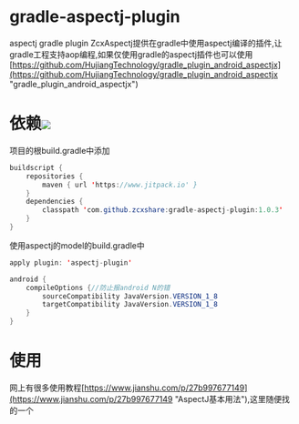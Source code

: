 # gradle-aspectj-plugin
aspectj gradle plugin
ZcxAspectj提供在gradle中使用aspectj编译的插件,让gradle工程支持aop编程,如果仅使用gradle的aspectj插件也可以使用[https://github.com/HujiangTechnology/gradle_plugin_android_aspectjx](https://github.com/HujiangTechnology/gradle_plugin_android_aspectjx "gradle_plugin_android_aspectjx")
# 依赖[![](https://jitpack.io/v/zcxshare/gradle-aspectj-plugin.svg)](https://jitpack.io/#zcxshare/gradle-aspectj-plugin)
项目的根build.gradle中添加
~~~java
buildscript {
    repositories {
        maven { url 'https://www.jitpack.io' }
    }
    dependencies {
        classpath 'com.github.zcxshare:gradle-aspectj-plugin:1.0.3'
    }
}
~~~
使用aspectj的model的build.gradle中
~~~java
apply plugin: 'aspectj-plugin'

android {
    compileOptions {//防止报android N的错
        sourceCompatibility JavaVersion.VERSION_1_8
        targetCompatibility JavaVersion.VERSION_1_8
    }
}
~~~
# 使用
网上有很多使用教程[https://www.jianshu.com/p/27b997677149](https://www.jianshu.com/p/27b997677149 "AspectJ基本用法"),这里随便找的一个
